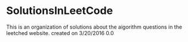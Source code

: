 # SolutionsInLeetCode
This is an organization of solutions about the aigorithm questions in the leetched website.
created on 3/20/2016
0.0













